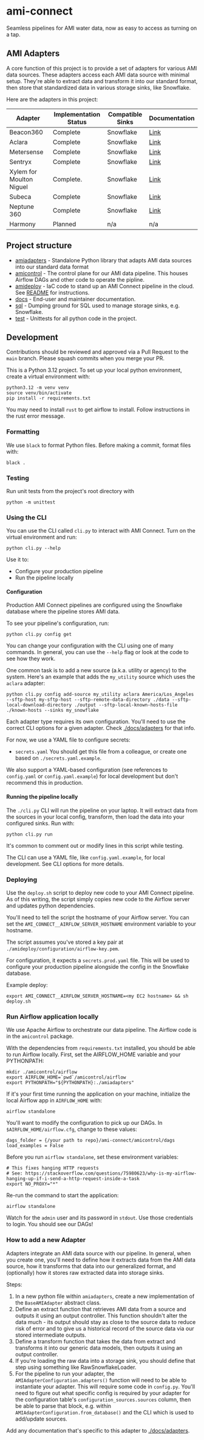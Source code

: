 # ami-connect

Seamless pipelines for AMI water data, now as easy to access as turning on a tap.

## AMI Adapters

A core function of this project is to provide a set of adapters for various AMI data sources. These adapters access each AMI data source with minimal setup. They're able to extract data and transform it into our
standard format, then store that standardized data in various storage sinks, like Snowflake.

Here are the adapters in this project:

| Adapter          | Implementation Status  | Compatible Sinks  | Documentation |
|------------------|------------------------|-------------------|-------------------------------------------------|
| Beacon360        | Complete               | Snowflake         | [Link](./docs/adapters/beacon.md)               |
| Aclara           | Complete               | Snowflake         | [Link](./docs/adapters/aclara.md)               |
| Metersense       | Complete               | Snowflake         | [Link](./docs/adapters/metersense.md)           |
| Sentryx          | Complete               | Snowflake         | [Link](./docs/adapters/sentryx.md)              |
| Xylem for Moulton Niguel | Complete.      | Snowflake         | [Link](./docs/adapters/xylem_moulton_niguel.md) |
| Subeca           | Complete               | Snowflake         | [Link](./docs/adapters/subeca.md)               |
| Neptune 360      | Complete               | Snowflake         | [Link](./docs/adapters/neptune.md)              |
| Harmony          | Planned                | n/a               | n/a                                             |


## Project structure

- [amiadapters](./amiadapters/) - Standalone Python library that adapts AMI data sources into our standard data format
- [amicontrol](./amicontrol/) - The control plane for our AMI data pipeline. This houses Airflow DAGs and other code to operate the pipline.
- [amideploy](./amideploy/) - IaC code to stand up an AMI Connect pipeline in the cloud. See [README](./amideploy/README.md) for instructions.
- [docs](./docs/) - End-user and maintainer documentation.
- [sql](./sql/) - Dumping ground for SQL used to manage storage sinks, e.g. Snowflake.
- [test](./test/) - Unittests for all python code in the project.

## Development

Contributions should be reviewed and approved via a Pull Request to the `main` branch. Please squash commits when you merge your PR.

This is a Python 3.12 project. To set up your local python environment, create a virtual environment with:

```
python3.12 -m venv venv
source venv/bin/activate
pip install -r requirements.txt
```

You may need to install `rust` to get airflow to install. Follow instructions in the rust error message.

### Formatting

We use `black` to format Python files. Before making a commit, format files with:

```
black .
```

### Testing

Run unit tests from the project's root directory with
```
python -m unittest
```

### Using the CLI

You can use the CLI called `cli.py` to interact with AMI Connect. Turn on the virtual environment and run:

```
python cli.py --help
```

Use it to:
- Configure your production pipeline
- Run the pipeline locally

#### Configuration

Production AMI Connect pipelines are configured using the Snowflake database where the pipeline stores AMI data.

To see your pipeline's configuration, run:
```
python cli.py config get
```

You can change your configuration with the CLI using one of many commands. In general, you can use the `--help` flag or look at the code to see how they work.

One common task is to add a new source (a.k.a. utility or agency) to the system. Here's an example that adds the `my_utility` source which uses the `aclara` adapter:
```
python cli.py config add-source my_utility aclara America/Los_Angeles --sftp-host my-sftp-host --sftp-remote-data-directory ./data --sftp-local-download-directory ./output --sftp-local-known-hosts-file ./known-hosts --sinks my_snowflake
```

Each adapter type requires its own configuration. You'll need to use the correct CLI options for a given adapter. Check [./docs/adapters](./docs/adapters) for that info.

For now, we use a YAML file to configure secrets:
- `secrets.yaml`
You should get this file from a colleague, or create one based on `./secrets.yaml.example`.

We also support a YAML-based configuration (see references to `config.yaml` or `config.yaml.example`) for local development but don't recommend this in production.

#### Running the pipeline locally

The `./cli.py` CLI will run the pipeline on your laptop. It will extract data from the sources in your local config, transform, then load the data into your configured sinks. Run with:

```
python cli.py run
```

It's common to comment out or modify lines in this script while testing.

The CLI can use a YAML file, like `config.yaml.example`, for local development. See CLI options for more details.


### Deploying

Use the `deploy.sh` script to deploy new code to your AMI Connect pipeline. As of this writing, the script
simply copies new code to the Airflow server and updates python dependencies.

You'll need to tell the script the hostname of your Airflow server. You can set the `AMI_CONNECT__AIRFLOW_SERVER_HOSTNAME` environment variable to your hostname.

The script assumes you've stored a key pair at `./amideploy/configuration/airflow-key.pem`.

For configuration, it expects a `secrets.prod.yaml` file. This will be used to configure
your production pipeline alongside the config in the Snowflake database.

Example deploy:
```
export AMI_CONNECT__AIRFLOW_SERVER_HOSTNAME=<my EC2 hostname> && sh deploy.sh
```

### Run Airflow application locally

We use Apache Airflow to orchestrate our data pipeline. The Airflow code is in the `amicontrol` package.

With the dependencies from `requirements.txt` installed, you should be able to run Airflow locally. First,
set the AIRFLOW_HOME variable and your PYTHONPATH:

```
mkdir ./amicontrol/airflow
export AIRFLOW_HOME=`pwd`/amicontrol/airflow
export PYTHONPATH="${PYTHONPATH}:./amiadapters"
```

If it's your first time running the application on your machine, initialize the local Airflow app in `AIRFLOW_HOME` with:

```
airflow standalone
```

You'll want to modify the configuration to pick up our DAGs. In `$AIRFLOW_HOME/airflow.cfg`, change to these values:

```
dags_folder = {/your path to repo}/ami-connect/amicontrol/dags
load_examples = False
```

Before you run `airflow standalone`, set these environment variables:
```
# This fixes hanging HTTP requests
# See: https://stackoverflow.com/questions/75980623/why-is-my-airflow-hanging-up-if-i-send-a-http-request-inside-a-task
export NO_PROXY="*"
```

Re-run the command to start the application:
```
airflow standalone
```
Watch for the `admin` user and its password in `stdout`. Use those credentials to login. You should see our DAGs!

### How to add a new Adapter

Adapters integrate an AMI data source with our pipeline. In general, when you create one, you'll need to define
how it extracts data from the AMI data source, how it transforms that data into our generalized format, and (optionally) how it stores raw extracted data into storage sinks.

Steps:
1. In a new python file within `amiadapters`, create a new implementation of the `BaseAMIAdapter` abstract class.
2. Define an extract function that retrieves AMI data from a source and outputs it using an output controller. This function shouldn't alter the data much - its output should stay as close to the source data to reduce risk of error and to give us a historical record of the source data via our stored intermediate outputs.
3. Define a transform function that takes the data from extract and transforms it into our generic data models, then outputs it using an output controller.
4. If you're loading the raw data into a storage sink, you should define that step using something like RawSnowflakeLoader.
5. For the pipeline to run your adapter, the `AMIAdapterConfiguration.adapters()` function will need to be able to instantiate your adapter. This will require some code in `config.py`. You'll need to figure out what specific config is required by your adapter for the configuration table's `configuration_sources.sources` column, then be able to parse that block, e.g. within `AMIAdapterConfiguration.from_database()` and the CLI which is used to add/update sources.

Add any documentation that's specific to this adapter to [./docs/adapters](./docs/adapters).